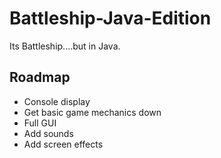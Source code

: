 # Battleship-Java-Edition

Its Battleship....but in Java.

## Roadmap
- Console display
- Get basic game mechanics down
- Full GUI
- Add sounds
- Add screen effects
